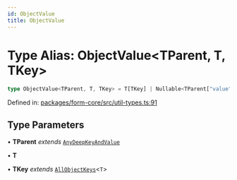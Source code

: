 ```yaml
---
id: ObjectValue
title: ObjectValue
---
```


<!-- DO NOT EDIT: this page is autogenerated from the type comments -->

# Type Alias: ObjectValue\<TParent, T, TKey\>

```ts
type ObjectValue<TParent, T, TKey> = T[TKey] | Nullable<TParent["value"]>;
```

Defined in: [packages/form-core/src/util-types.ts:91](https://github.com/TanStack/form/blob/main/packages/form-core/src/util-types.ts#L91)

## Type Parameters

• **TParent** _extends_ [`AnyDeepKeyAndValue`](../../interfaces/anydeepkeyandvalue.md)

• **T**

• **TKey** _extends_ [`AllObjectKeys`](../allobjectkeys.md)\<`T`\>
